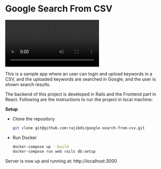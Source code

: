 # Google Search From CSV

![Demo](screenshot/workflow.mp4)

This is a sample app where an user can login and upload keywords in a CSV, and the uploaded keywords are searched in Google, and the user is shown search results.

The backend of this project is developed in Rails and the Frontend part in React. Following are the instructions to run the project in local machine:

**Setup**

- Clone the repository

  ```bash
  git clone git@github.com:rajibds/google-search-from-csv.git
  ```

- Run Docker

  ```bash
  docker-compose up --build
  docker-compose run web rails db:setup
  ```

Server is now up and running at: http://localhost:3000
